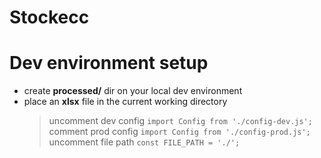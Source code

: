 # Stockecc

# Dev environment setup

- create **processed/** dir on your local dev environment
- place an **xlsx** file in the current working directory
  > uncomment dev config `import Config from './config-dev.js';`
  > comment prod config `import Config from './config-prod.js';`
  > uncomment file path `const FILE_PATH = './';`
